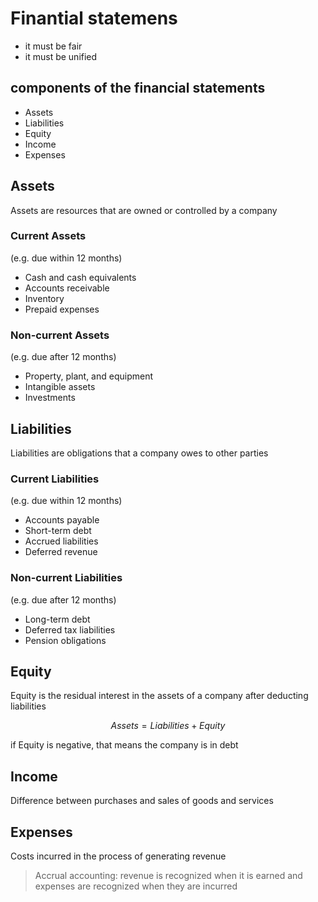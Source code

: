 # Finantial statemens 

- it must be fair  
- it must be unified

## components of the financial statements

- Assets
- Liabilities
- Equity
- Income
- Expenses

## Assets

Assets are resources that are owned or controlled by a company

### Current Assets

(e.g. due within 12 months)
- Cash and cash equivalents
- Accounts receivable
- Inventory
- Prepaid expenses

### Non-current Assets

(e.g. due after 12 months)
- Property, plant, and equipment
- Intangible assets
- Investments

## Liabilities

Liabilities are obligations that a company owes to other parties

### Current Liabilities

(e.g. due within 12 months)

- Accounts payable
- Short-term debt
- Accrued liabilities
- Deferred revenue

### Non-current Liabilities

(e.g. due after 12 months)
- Long-term debt
- Deferred tax liabilities
- Pension obligations

## Equity

Equity is the residual interest in the assets of a company after deducting liabilities


$$ Assets = Liabilities + Equity $$

if Equity is negative, that means the company is in debt

## Income

Difference between purchases and sales of goods and services

## Expenses

Costs incurred in the process of generating revenue

> Accrual accounting: revenue is recognized when it is earned and expenses are recognized when they are incurred